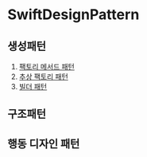 # SwiftDesignPattern
## 생성패턴
1. [팩토리 메서드 패턴](https://velog.io/@kjm9683/생성패턴팩토리-메서드-패턴)
2. [추상 팩토리 패턴](https://velog.io/@kjm9683/생성패턴추상-팩토리-패턴)
3. [빌더 패턴](https://velog.io/@kjm9683/생성패턴빌더패턴)
## 구조패턴
## 행동 디자인 패턴